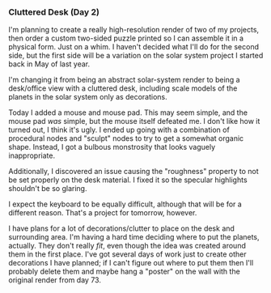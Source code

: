 ### Cluttered Desk (Day 2)

I'm planning to create a really high-resolution render of two of my projects, then order
a custom two-sided puzzle printed so I can assemble it in a physical form. Just on a whim.
I haven't decided what I'll do for the second side, but the first side will be a variation
on the solar system project I started back in May of last year.

I'm changing it from being an abstract solar-system render to being a desk/office view
with a cluttered desk, including scale models of the planets in the solar system only as
decorations.

Today I added a mouse and mouse pad. This may seem simple, and the mouse pad _was_ simple,
but the mouse itself defeated me. I don't like how it turned out, I think it's ugly. I ended
up going with a combination of procedural nodes and "sculpt" nodes to try to get a somewhat
organic shape. Instead, I got a bulbous monstrosity that looks vaguely inappropriate.

Additionally, I discovered an issue causing the "roughness" property to not be set properly
on the desk material. I fixed it so the specular highlights shouldn't be so glaring.

I expect the keyboard to be equally difficult, although that will be for a different reason.
That's a project for tomorrow, however.

I have plans for a lot of decorations/clutter to place on the desk and surrounding area.
I'm having a hard time deciding where to put the planets, actually. They don't really _fit_,
even though the idea was created around them in the first place. I've got several days of
work just to create other decorations I have planned; if I can't figure out where to put
them then I'll probably delete them and maybe hang a "poster" on the wall with the original
render from day 73.
